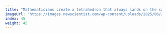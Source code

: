 ```yaml
---
title: "Mathematicians create a tetrahedron that always lands on the same side"
imageUrl: "https://images.newscientist.com/wp-content/uploads/2025/06/27162934/SEI_257070964.jpg?width=788"
index: 45
weight: 45
---
```

